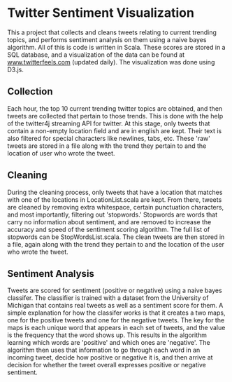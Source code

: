 # Twitter Sentiment Visualization


This a project that collects and cleans tweets relating to current trending topics, and performs sentiment analysis on them using a
naive bayes algorithm. All of this is code is written in Scala. These scores are stored in a SQL database, and a visualization of the
data can be found at www.twitterfeels.com (updated daily). The visualization was done using D3.js.


## Collection

Each hour, the top 10 current trending twitter topics are obtained, and then tweets are collected that pertain to those trends. This
is done with the help of the twitter4j streaming API for twitter. At this stage, only tweets that contain a non-empty location field
and are in english are kept. Their text is also filtered for special characters like newlines, tabs, etc. These 'raw' tweets are stored
in a file along with the trend they pertain to and the location of user who wrote the tweet.

## Cleaning

During the cleaning process, only tweets that have a location that matches with one of the locations in LocationList.scala are kept.
From there, tweets are cleaned by removing extra whitespace, certain punctuation characters, and most importantly, filtering out
'stopwords.' Stopwords are words that carry no information about sentiment, and are removed to increase the accuracy and speed of the 
sentiment scoring algorithm. The full list of stopwords can be StopWordsList.scala. The clean tweets are then stored in a file, again 
along with the trend they pertain to and the location of the user who wrote the tweet.

## Sentiment Analysis

Tweets are scored for sentiment (positive or negative) using a naive bayes classifer. The classifier is trained with a dataset from the
University of Michigan that contains real tweets as well as a sentiment score for them. A simple explanation for how the classifer works
is that it creates a two maps, one for the positive tweets and one for the negative tweets. The key for the maps is each unique word that
appears in each set of tweets, and the value is the frequency that the word shows up. This results in the algorithm learning which words
are 'positive' and which ones are 'negative'. The algorithm then uses that information to go through each word in an incoming tweet, 
decide how positive or negative it is, and then arrive at decision for whether the tweet overall expresses positive or negative sentiment.
